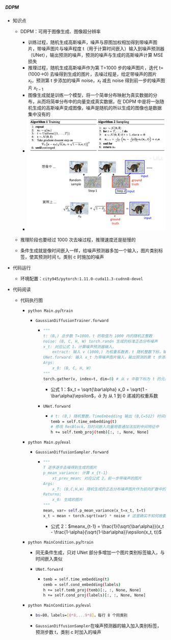##### DDPM

* 知识点

  * DDPM：可用于图像生成、图像超分辨率

    * 训练过程，随机生成高斯噪声，噪声与原图加权相加得到带噪声图片，带噪声图片与噪声程度 t（用于计算时间嵌入）输入到噪声预测器（UNet），输出预测的噪声，预测的噪声与生成的高斯噪声计算 MSE 损失
    * 推理过程，随机生成高斯噪声作为第 T=1000 步的噪声图片，迭代 t=(1000→0) 去噪得到生成的图片，去噪过程是，给定带噪声的图片 $x_t$，预测第 t 步添加的噪声 noise，$x_t$ 减去 noise 得到前一步的噪声图片 $x_{t-1}$
    * 图像生成就是训练一个模型，将一个简单分布映射为真实数据的分布，从而将简单分布中的向量变成真实数据，在 DDPM 中是将一张随机生成的高斯噪声变成图像，噪声是随机的所以生成的图像也是数据集中没有的
    * ​![image](assets/image-20240514214546-b1jo6oc.png)​
    * ​![454E4784-64D0-451D-8C1B-A38D510D96DF_1_105_c](assets/454E4784-64D0-451D-8C1B-A38D510D96DF_1_105_c-20240514215116-xdrjsxg.jpeg)​
  * 推理阶段也要经过 1000 次去噪过程，推理速度还是挺慢的
  * 条件生成就是像时间嵌入一样，给噪声预测器多加一个输入，图片类别标签，使其预测时间 t，类别 c 时施加的噪声
* 代码运行

  * 环境配置：`city945/pytorch:1.11.0-cuda11.3-cudnn8-devel`​
* 代码阅读

  * 代码执行图

    * ​`python Main.py`​/`train`​

      * ​`GaussianDiffusionTrainer.forward`​

        * ```python
          """
          t: (B,) 总步数 T=1000，t 的取值为 1000 内的随机正整数
          noise: (B, C, H, W) torch.randn 生成的标准正态分布噪声
          x_t: 对应公式 1，计算噪声预测器输入，
              extract: 输入 v (1000,) 为权重系数表，t 随机整数下标，输出 (B,1,1,1) 权重系数
          UNet.forward: 输入 x_t 为带噪声图片输入，输出预测的第 t 步添加的噪声
          Args:
              x_0: (B, C, H, W)
          """
          torch.gather(v, index=t, dim=0) # 从 v 中取下标为 t 的元素
          ```
          * 公式 1：$x_t = \sqrt{\bar\alpha} x_0 + \sqrt{1 - \bar\alpha}\epsilon$，$\bar\alpha$ 为 从 1 到 0 递减的权重系数
        * ​`UNet.forward`​

          * ```bash
            # t: (B,) 随机整数，TimeEmbedding 输出 (B,C=512) 时间嵌入向量
            temb = self.time_embedding(t)
            # 修改 ResBlock，将时间嵌入向量用普通加法加到中间特征中
            h += self.temb_proj(temb)[:, :, None, None]
            ```
    * ​`python Main.py`​/`eval`​

      * ​`GaussianDiffusionSampler.forward`​

        * ```python
          """
          T 逆序逐步去噪得到生成的图片
          p_mean_variance: 计算 x_{t-1} 
              xt_prev_mean: 对应公式 2，前一步带噪声的图片
          Args:
              x_T: (B,C,H,W) 随机生成的正态分布噪声图片作为前向扩散中的最后一步噪声图片
          Returns:
              x_0: 生成的图片
          """
          mean, var= self.p_mean_variance(x_t=x_t, t=t)
          x_t = mean + torch.sqrt(var) * noise # 这里确实不知何故要再加一个噪声
          ```
          * 公式 2：$meanx_{t-1} = \frac{1}{\sqrt{\bar\alpha}}(x_t - \frac{1-\alpha}{\sqrt{1-\bar\alpha}}\epsilon(x_t, t))$
    * ​`python MainCondition.py`​/`train`​

      * 同无条件生成，只对 UNet 部分多增加一个图片类别标签输入，与时间嵌入类似
      * ​`UNet.forward`​

        * ```bash
          temb = self.time_embedding(t)
          cemb = self.cond_embedding(labels)
          h += self.temb_proj(temb)[:, :, None, None]
          h += self.cond_proj(labels)[:, :, None, None]
          ```
    * ​`python MainCondition.py`​/`eval`​

      * ```bash
        bs=80，labels=[0*8,...9*8]，每行 8 个同类别
        ```
      * ​`GaussianDiffusionSampler`​在噪声预测器的输入加入类别标签，预测步数 t，类别 c 时加入的噪声

